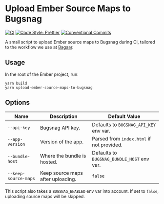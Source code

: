 # Upload Ember Source Maps to Bugsnag

[![CI](https://github.com/bagaar/upload-ember-source-maps-to-bugsnag/workflows/CI/badge.svg)](https://github.com/bagaar/upload-ember-source-maps-to-bugsnag/actions?query=workflow%3ACI)
[![Code Style: Prettier](https://img.shields.io/badge/code_style-prettier-ff69b4.svg)](https://github.com/prettier/prettier)
[![Conventional Commits](https://img.shields.io/badge/Conventional%20Commits-1.0.0-yellow.svg)](https://conventionalcommits.org)

A small script to upload Ember source maps to Bugsnag during CI, tailored to the
workflow we use at [Bagaar](https://www.bagaar.be/).

## Usage

In the root of the Ember project, run:

```shell
yarn build
yarn upload-ember-source-maps-to-bugsnag
```

## Options

| Name                 | Description                       | Default Value                              |
| -------------------- | --------------------------------- | ------------------------------------------ |
| `--api-key`          | Bugsnag API key.                  | Defaults to `BUGSNAG_API_KEY` env var.     |
| `--app-version`      | Version of the app.               | Parsed from `index.html` if not provided.  |
| `--bundle-host`      | Where the bundle is hosted.       | Defaults to `BUGSNAG_BUNDLE_HOST` env var. |
| `--keep-source-maps` | Keep source maps after uploading. | `false`                                    |

This script also takes a `BUGSNAG_ENABLED` env var into account. If set to
`false`, uploading source maps will be skipped.
